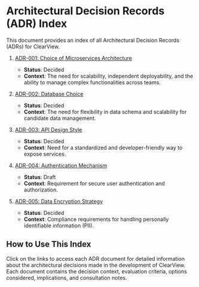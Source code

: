 



# Architectural Decision Records (ADR) Index

This document provides an index of all Architectural Decision Records (ADRs) for ClearView.

1. [ADR-001: Choice of Microservices Architecture](./ADR-001_Choice_of_Microservices_Architecture.md)
   - **Status**: Decided
   - **Context**: The need for scalability, independent deployability, and the ability to manage complex functionalities across teams.

2. [ADR-002: Database Choice](./ADR-002_Database_Choice.md)
   - **Status**: Decided
   - **Context**: The need for flexibility in data schema and scalability for candidate data management.

3. [ADR-003: API Design Style](./ADR-003_API_Design_Style.md)
   - **Status**: Decided
   - **Context**: Need for a standardized and developer-friendly way to expose services.

4. [ADR-004: Authentication Mechanism](./ADR-004_Authentication_Mechanism.md)
   - **Status**: Draft
   - **Context**: Requirement for secure user authentication and authorization.

5. [ADR-005: Data Encryption Strategy](./ADR-005_Data_Encryption_Strategy.md)
   - **Status**: Decided
   - **Context**: Compliance requirements for handling personally identifiable information (PII).

## How to Use This Index
Click on the links to access each ADR document for detailed information about the architectural decisions made in the development of ClearView. Each document contains the decision context, evaluation criteria, options considered, implications, and consultation notes.


